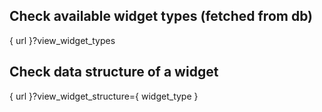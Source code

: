 ## Check available widget types (fetched from db)
{ url }?view_widget_types

## Check data structure of a widget
{ url }?view_widget_structure={ widget_type }
